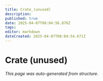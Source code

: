 ```yaml
---
title: Crate_(unused)
description: 
published: true
date: 2025-04-07T08:04:56.876Z
tags: 
editor: markdown
dateCreated: 2025-04-07T08:04:54.671Z
---
```


# Crate (unused)

*This page was auto-generated from structure.*